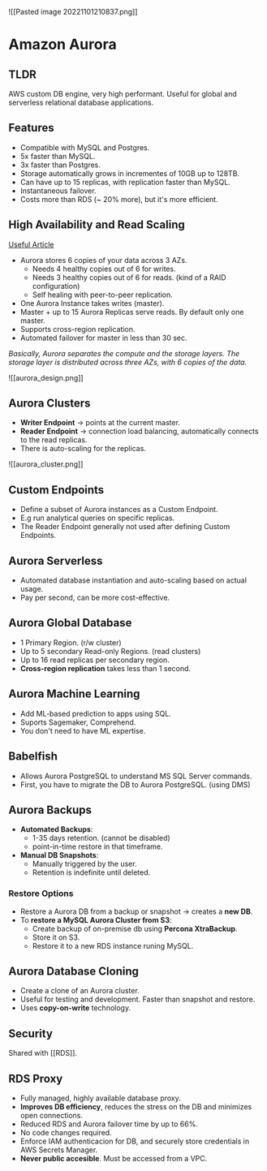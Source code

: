 ![[Pasted image 20221101210837.png]]
# Amazon Aurora

## TLDR
AWS custom DB engine, very high performant. Useful for global and serverless relational database applications.

## Features
- Compatible with MySQL and Postgres.
- 5x faster than MySQL.
- 3x faster than Postgres.
- Storage automatically grows in incrementes of 10GB up to 128TB.
- Can have up to 15 replicas, with replication faster than MySQL.
- Instantaneous failover.
- Costs more than RDS (~ 20% more), but it's more efficient.

## High Availability and Read Scaling

[Useful Article](https://aws.amazon.com/blogs/database/understand-amazon-aurora-high-availability-and-disaster-recovery-from-an-oracle-perspective/)

- Aurora stores 6 copies of your data across 3 AZs.
  - Needs 4 healthy copies out of 6 for writes.
  - Needs 3 healthy copies out of 6 for reads. (kind of a RAID configuration)
  - Self healing with peer-to-peer replication.
- One Aurora Instance takes writes (master).
- Master + up to 15 Aurora Replicas serve reads. By default only one master.
- Supports cross-region replication.
- Automated failover for master in less than 30 sec.

*Basically, Aurora separates the compute and the storage layers.
The storage layer is distributed across three AZs, with 6 copies of the data.*

![[aurora_design.png]]

## Aurora Clusters

- **Writer Endpoint** -> points at the current master.
- **Reader Endpoint** -> connection load balancing, automatically connects to the read replicas.
- There is auto-scaling for the replicas.

![[aurora_cluster.png]]

## Custom Endpoints

- Define a subset of Aurora instances as a Custom Endpoint.
- E.g run analytical queries on specific replicas.
- The Reader Endpoint generally not used after defining Custom Endpoints.

## Aurora Serverless

- Automated database instantiation and auto-scaling based on actual usage.
- Pay per second, can be more cost-effective.

## Aurora Global Database

- 1 Primary Region. (r/w cluster)
- Up to 5 secondary Read-only Regions. (read clusters)
- Up to 16 read replicas per secondary region.
- **Cross-region replication** takes less than 1 second.

## Aurora Machine Learning

- Add ML-based prediction to apps using SQL.
- Suports Sagemaker, Comprehend.
- You don't need to have ML expertise.

## Babelfish

- Allows Aurora PostgreSQL to understand MS SQL Server commands.
- First, you have to migrate the DB to Aurora PostgreSQL. (using DMS)


## Aurora Backups

- **Automated Backups**:
  - 1-35 days retention. (cannot be disabled)
  - point-in-time restore in that timeframe.
- **Manual DB Snapshots**:
  - Manually triggered by the user.
  - Retention is indefinite until deleted.

### Restore Options

- Restore a Aurora DB from a backup or snapshot -> creates a **new DB**.
- To **restore a MySQL Aurora Cluster from S3**:
  - Create backup of on-premise db using **Percona XtraBackup**.
  - Store it on S3.
  - Restore it to a new RDS instance runing MySQL.

## Aurora Database Cloning

- Create a clone of an Aurora cluster.
- Useful for testing and development. Faster than snapshot and restore.
- Uses **copy-on-write** technology.

## Security

Shared with [[RDS]].

## RDS Proxy

- Fully managed, highly available database proxy.
- **Improves DB efficiency**, reduces the stress on the DB and minimizes open connections.
- Reduced RDS and Aurora failover time by up to 66%.
- No code changes required.
- Enforce IAM authenticacion for DB, and securely store credentials in AWS Secrets Manager.
- **Never public accesible**. Must be accessed from a VPC.
